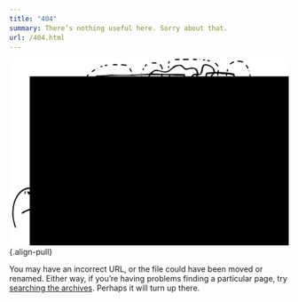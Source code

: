 ```yaml
---
title: "404"
summary: There’s nothing useful here. Sorry about that.
url: /404.html
---
```


![Character pushing a button and getting a failed response from one of three wires.](../media/404.svg "Illustration: Waldo Pancake")
{.align-pull}

You may have an incorrect URL, or the file could have been moved or renamed. Either way, if you’re having problems finding a particular page, try [searching the archives](/archives). Perhaps it will turn up there.
